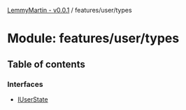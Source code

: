 [LemmyMartin - v0.0.1](../README.md) / features/user/types

# Module: features/user/types

## Table of contents

### Interfaces

- [IUserState](../interfaces/features_user_types.IUserState.md)
